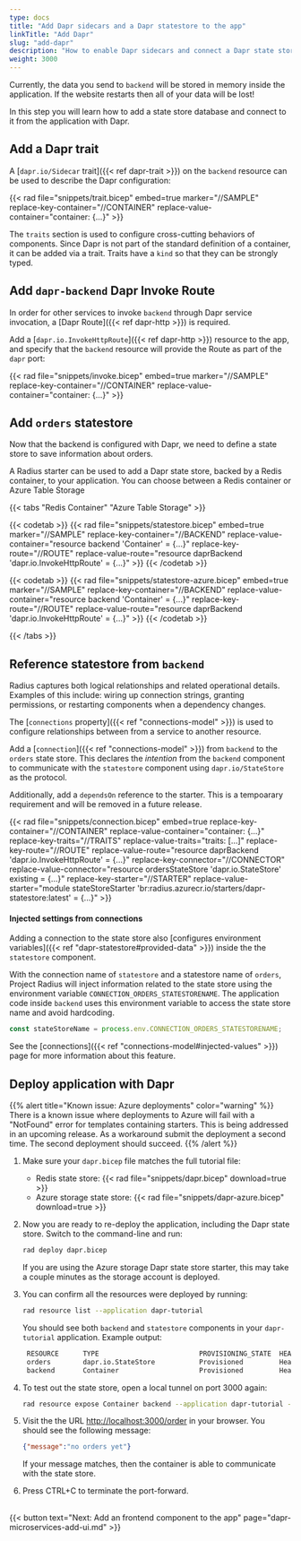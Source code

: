 ```yaml
---
type: docs
title: "Add Dapr sidecars and a Dapr statestore to the app"
linkTitle: "Add Dapr"
slug: "add-dapr"
description: "How to enable Dapr sidecars and connect a Dapr state store to the tutorial application"
weight: 3000
---
```


Currently, the data you send to `backend` will be stored in memory inside the application. If the website restarts then all of your data will be lost!

In this step you will learn how to add a state store database and connect to it from the application with Dapr.

## Add a Dapr trait

A [`dapr.io/Sidecar` trait]({{< ref dapr-trait >}}) on the `backend` resource can be used to describe the Dapr configuration:

{{< rad file="snippets/trait.bicep" embed=true marker="//SAMPLE" replace-key-container="//CONTAINER" replace-value-container="container: {...}" >}}

The `traits` section is used to configure cross-cutting behaviors of components. Since Dapr is not part of the standard definition of a container, it can be added via a trait. Traits have a `kind` so that they can be strongly typed.

## Add `dapr-backend` Dapr Invoke Route

In order for other services to invoke `backend` through Dapr service invocation, a [Dapr Route]({{< ref dapr-http >}}) is required.

Add a [`dapr.io.InvokeHttpRoute`]({{< ref dapr-http >}}) resource to the app, and specify that the `backend` resource will provide the Route as part of the `dapr` port:

{{< rad file="snippets/invoke.bicep" embed=true marker="//SAMPLE" replace-key-container="//CONTAINER" replace-value-container="container: {...}" >}}

## Add `orders` statestore

Now that the backend is configured with Dapr, we need to define a state store to save information about orders.

A Radius starter can be used to add a Dapr state store, backed by a Redis container, to your application. You can choose between a Redis container or Azure Table Storage

{{< tabs "Redis Container" "Azure Table Storage" >}}

{{< codetab >}}
{{< rad file="snippets/statestore.bicep" embed=true marker="//SAMPLE" replace-key-container="//BACKEND" replace-value-container="resource backend 'Container' = {...}" replace-key-route="//ROUTE" replace-value-route="resource daprBackend 'dapr.io.InvokeHttpRoute' = {...}" >}}
{{< /codetab >}}

{{< codetab >}}
{{< rad file="snippets/statestore-azure.bicep" embed=true marker="//SAMPLE" replace-key-container="//BACKEND" replace-value-container="resource backend 'Container' = {...}" replace-key-route="//ROUTE" replace-value-route="resource daprBackend 'dapr.io.InvokeHttpRoute' = {...}" >}}
{{< /codetab >}}

{{< /tabs >}}

## Reference statestore from `backend`

Radius captures both logical relationships and related operational details. Examples of this include: wiring up connection strings, granting permissions, or restarting components when a dependency changes.

The [`connections` property]({{< ref "connections-model" >}}) is used to configure relationships between from a service to another resource.

Add a [`connection`]({{< ref "connections-model" >}}) from `backend` to the `orders` state store. This declares the _intention_ from the `backend` component to communicate with the `statestore` component using `dapr.io/StateStore` as the protocol.

Additionally, add a `dependsOn` reference to the starter. This is a tempoarary requirement and will be removed in a future release.

{{< rad file="snippets/connection.bicep" embed=true replace-key-container="//CONTAINER" replace-value-container="container: {...}" replace-key-traits="//TRAITS" replace-value-traits="traits: [...]" replace-key-route="//ROUTE" replace-value-route="resource daprBackend 'dapr.io.InvokeHttpRoute' = {...}" replace-key-connector="//CONNECTOR" replace-value-connector="resource ordersStateStore 'dapr.io.StateStore' existing = {...}" replace-key-starter="//STARTER" replace-value-starter="module stateStoreStarter 'br:radius.azurecr.io/starters/dapr-statestore:latest' = {...}" >}}

#### Injected settings from connections

Adding a connection to the state store also [configures environment variables]({{< ref "dapr-statestore#provided-data" >}}) inside the the `statestore` component.

With the connection name of `statestore` and a statestore name of `orders`, Project Radius will inject information related to the state store using the environment variable `CONNECTION_ORDERS_STATESTORENAME`. The application code inside `backend` uses this environment variable to access the state store name and avoid hardcoding.

```js
const stateStoreName = process.env.CONNECTION_ORDERS_STATESTORENAME;
```

See the [connections]({{< ref "connections-model#injected-values" >}}) page for more information about this feature.

## Deploy application with Dapr

{{% alert title="Known issue: Azure deployments" color="warning" %}}
There is a known issue where deployments to Azure will fail with a "NotFound" error for templates containing starters. This is being addressed in an upcoming release. As a workaround submit the deployment a second time. The second deployment should succeed.
{{% /alert %}}

1. Make sure your `dapr.bicep` file matches the full tutorial file:

   - Redis state store: {{< rad file="snippets/dapr.bicep" download=true >}}
   - Azure storage state store: {{< rad file="snippets/dapr-azure.bicep" download=true >}}

1. Now you are ready to re-deploy the application, including the Dapr state store. Switch to the command-line and run:

   ```sh
   rad deploy dapr.bicep
   ```

   If you are using the Azure storage Dapr state store starter, this may take a couple minutes as the storage account is deployed.

1. You can confirm all the resources were deployed by running:

   ```sh
   rad resource list --application dapr-tutorial
   ```

   You should see both `backend` and `statestore` components in your `dapr-tutorial` application. Example output:

   ```sh
    RESOURCE      TYPE                         PROVISIONING_STATE  HEALTH_STATE
    orders        dapr.io.StateStore           Provisioned         Healthy
    backend       Container                    Provisioned         Healthy
   ```

1. To test out the state store, open a local tunnel on port 3000 again:

   ```sh
   rad resource expose Container backend --application dapr-tutorial --port 3000
   ```

1. Visit the the URL [http://localhost:3000/order](http://localhost:3000/order) in your browser. You should see the following message:

   ```json
   {"message":"no orders yet"}
   ```

   If your message matches, then the container is able to communicate with the state store.

1. Press CTRL+C to terminate the port-forward.

<br>{{< button text="Next: Add an frontend component to the app" page="dapr-microservices-add-ui.md" >}}
